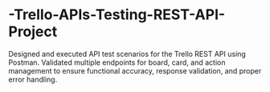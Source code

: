 # -Trello-APIs-Testing-REST-API-Project
Designed and executed API test scenarios for the Trello REST API using Postman. Validated multiple endpoints for board, card, and action management to ensure functional accuracy, response validation, and proper error handling.
